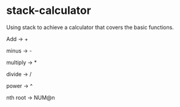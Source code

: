 # stack-calculator

Using stack to achieve a calculator that covers the basic functions.

Add -> +

minus -> -

multiply -> *

divide -> /

power -> ^

nth root -> NUM@n
